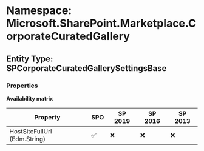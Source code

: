 # Namespace: Microsoft.SharePoint.Marketplace.CorporateCuratedGallery

## Entity Type: SPCorporateCuratedGallerySettingsBase

### Properties

**Availability matrix**

Property | SPO | SP 2019 | SP 2016 | SP 2013
----------|-----|---------|---------|--------
HostSiteFullUrl (Edm.String) | ✅ | ❌ | ❌ | ❌

